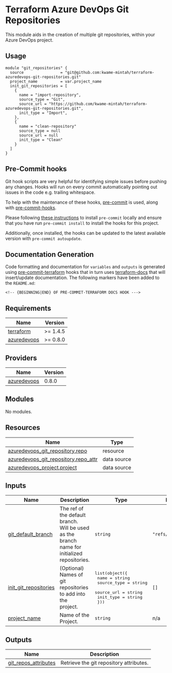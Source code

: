 # Terraform Azure DevOps Git Repositories

This module aids in the creation of multiple git repositories, within your Azure DevOps project.

## Usage

```hcl
module "git_repositories" {
  source                = "git@github.com:kwame-mintah/terraform-azuredevops-git-repositories.git"
  project_name          = var.project_name
  init_git_repositories = [
    {
      name = "import-repository",
      source_type = "Git",
      source_url = "https://github.com/kwame-mintah/terraform-azuredevops-git-repositories.git",
      init_type = "Import",
    },
    {
      name = "clean-repository"
      source_type = null
      source_url = null
      init_type = "Clean"
    }
  ]
}
```

## Pre-Commit hooks

Git hook scripts are very helpful for identifying simple issues before pushing any changes. Hooks will run on every commit automatically pointing out issues in the code e.g. trailing whitespace.

To help with the maintenance of these hooks, [pre-commit](https://pre-commit.com/) is used, along with [pre-commit-hooks](https://pre-commit.com/#install).

Please following [these instructions](https://pre-commit.com/#install) to install `pre-commit` locally and ensure that you have run `pre-commit install` to install the hooks for this project.

Additionally, once installed, the hooks can be updated to the latest available version with `pre-commit autoupdate`.

## Documentation Generation

Code formatting and documentation for `variables` and `outputs` is generated using [pre-commit-terraform](https://github.com/antonbabenko/pre-commit-terraform/releases) hooks that in turn uses [terraform-docs](https://github.com/terraform-docs/terraform-docs) that will insert/update documentation. The following markers have been added to the `README.md`:
```
<!-- {BEGINNING|END} OF PRE-COMMIT-TERRAFORM DOCS HOOK --->
```
<!-- BEGINNING OF PRE-COMMIT-TERRAFORM DOCS HOOK --->
## Requirements

| Name | Version |
|------|---------|
| <a name="requirement_terraform"></a> [terraform](#requirement\_terraform) | >= 1.4.5 |
| <a name="requirement_azuredevops"></a> [azuredevops](#requirement\_azuredevops) | >= 0.8.0 |

## Providers

| Name | Version |
|------|---------|
| <a name="provider_azuredevops"></a> [azuredevops](#provider\_azuredevops) | 0.8.0 |

## Modules

No modules.

## Resources

| Name | Type |
|------|------|
| [azuredevops_git_repository.repo](https://registry.terraform.io/providers/microsoft/azuredevops/latest/docs/resources/git_repository) | resource |
| [azuredevops_git_repository.repo_attr](https://registry.terraform.io/providers/microsoft/azuredevops/latest/docs/data-sources/git_repository) | data source |
| [azuredevops_project.project](https://registry.terraform.io/providers/microsoft/azuredevops/latest/docs/data-sources/project) | data source |

## Inputs

| Name | Description | Type | Default | Required |
|------|-------------|------|---------|:--------:|
| <a name="input_git_default_branch"></a> [git\_default\_branch](#input\_git\_default\_branch) | The ref of the default branch. <br>Will be used as the branch name for initialized repositories. | `string` | `"refs/heads/main"` | no |
| <a name="input_init_git_repositories"></a> [init\_git\_repositories](#input\_init\_git\_repositories) | (Optional) Names of git repositories to add into the <br>project. | <pre>list(object({<br>    name        = string<br>    source_type = string<br>    source_url  = string<br>    init_type   = string<br>  }))</pre> | `[]` | no |
| <a name="input_project_name"></a> [project\_name](#input\_project\_name) | Name of the Project. | `string` | n/a | yes |

## Outputs

| Name | Description |
|------|-------------|
| <a name="output_git_repos_attributes"></a> [git\_repos\_attributes](#output\_git\_repos\_attributes) | Retrieve the git repository attributes. |
<!-- END OF PRE-COMMIT-TERRAFORM DOCS HOOK --->
